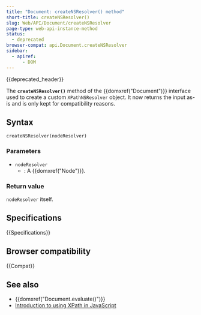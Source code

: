 ```yaml
---
title: "Document: createNSResolver() method"
short-title: createNSResolver()
slug: Web/API/Document/createNSResolver
page-type: web-api-instance-method
status:
  - deprecated
browser-compat: api.Document.createNSResolver
sidebar:
  - apiref:
      - DOM
---
```


{{deprecated_header}}

The **`createNSResolver()`** method of the {{domxref("Document")}} interface used to create a custom `XPathNSResolver` object. It now returns the input as-is and is only kept for compatibility reasons.

## Syntax

```js-nolint
createNSResolver(nodeResolver)
```

### Parameters

- `nodeResolver`
  - : A {{domxref("Node")}}.

### Return value

`nodeResolver` itself.

## Specifications

{{Specifications}}

## Browser compatibility

{{Compat}}

## See also

- {{domxref("Document.evaluate()")}}
- [Introduction to using XPath in JavaScript](/en-US/docs/Web/XML/XPath/Guides/Introduction_to_using_XPath_in_JavaScript)
